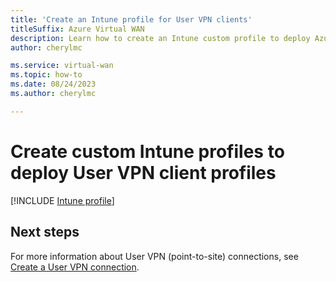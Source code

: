 ```yaml
---
title: 'Create an Intune profile for User VPN clients'
titleSuffix: Azure Virtual WAN
description: Learn how to create an Intune custom profile to deploy Azure Virtual WAN VPN client profiles
author: cherylmc

ms.service: virtual-wan
ms.topic: how-to
ms.date: 08/24/2023
ms.author: cherylmc

---
```

# Create custom Intune profiles to deploy User VPN client profiles

[!INCLUDE [Intune profile](~/reusable-content/ce-skilling/azure/includes/vpn-gateway-virtual-wan-vpn-profile-intune.md)]
 
## Next steps

For more information about User VPN (point-to-site) connections, see [Create a User VPN connection](virtual-wan-point-to-site-portal.md).